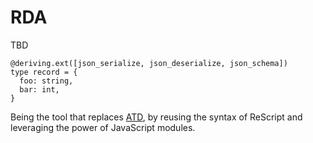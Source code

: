 # RDA

TBD

```res
@deriving.ext([json_serialize, json_deserialize, json_schema])
type record = {
  foo: string,
  bar: int,
}
```

Being the tool that replaces [ATD](https://atd.readthedocs.io), by reusing the syntax of ReScript and leveraging the power of JavaScript modules.
